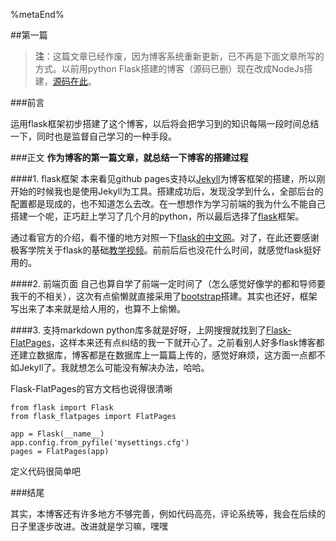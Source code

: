 <!--title: 第一篇-->
<!--date: 2016-04-26-->
<!--tags: blog， flask-->
<!--abstract: 作为博客的第一篇文章，就总结一下博客的搭建过程,该博客使用python以及flask框架，支持markdown写作...（注：这篇文章已经作废，因为博客系统重新更新，已不再是下面文章所写的方式。）-->


%metaEnd%

##第一篇


>**注**：这篇文章已经作废，因为博客系统重新更新，已不再是下面文章所写的方式。以前用python Flask搭建的博客（源码已删）现在改成NodeJs搭建，[源码在此]()。

###前言

运用flask框架初步搭建了这个博客，以后将会把学习到的知识每隔一段时间总结一下，同时也是监督自己学习的一种手段。


###正文
**作为博客的第一篇文章，就总结一下博客的搭建过程**

####1. flask框架
本来看见github pages支持以[Jekyll](http://jekyll.bootcss.com/)为博客框架的搭建，所以刚开始的时候我也是使用Jekyll为工具。搭建成功后，发现没学到什么，全部后台的配置都是现成的，也不知道怎么去改。在一想想作为学习前端的我为什么不能自己搭建一个呢，正巧赶上学习了几个月的python，所以最后选择了[flask](http://flask.pocoo.org/)框架。

通过看官方的介绍，看不懂的地方对照一下[flask的中文网](http://flask123.sinaapp.com/)。对了，在此还要感谢极客学院关于flask的基础[教学视频](http://www.jikexueyuan.com/course/943.html)。前前后后也没花什么时间，就感觉flask挺好用的。

####2. 前端页面
自己也算自学了前端一定时间了（怎么感觉好像学的都和导师要我干的不相关），这次有点偷懒就直接采用了[bootstrap](http://v3.bootcss.com/)搭建。其实也还好，框架写出来了本来就是给人用的，也算不上偷懒。

####3. 支持markdown
python库多就是好呀，上网搜搜就找到了[Flask-FlatPages](https://pythonhosted.org/Flask-FlatPages/)，这样本来还有点纠结的我一下就开心了。之前看别人好多flask博客都还建立数据库，博客都是在数据库上一篇篇上传的，感觉好麻烦，这方面一点都不如Jekyll了。我就想怎么可能没有解决办法，哈哈。

Flask-FlatPages的官方文档也说得很清晰

	from flask import Flask
	from flask_flatpages import FlatPages
	
	app = Flask(__name__)
	app.config.from_pyfile('mysettings.cfg')
	pages = FlatPages(app)

定义代码很简单吧

###结尾

其实，本博客还有许多地方不够完善，例如代码高亮，评论系统等，我会在后续的日子里逐步改进。改进就是学习嘛，嘿嘿

